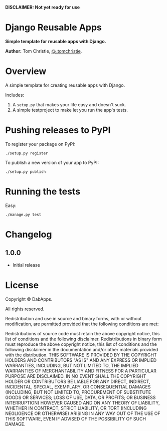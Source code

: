 **DISCLAIMER: Not yet ready for use**

Django Reusable Apps
====================

**Simple template for reusable apps with Django.**

**Author:** Tom Christie, [@_tomchristie][1].

Overview
========

A simple template for creating reusable apps with Django.

Includes:

1. A `setup.py` that makes your life easy and doesn't suck.
2. A simple testproject to make let you run the app's tests.

Pushing releases to PyPI
========================

To register your package on PyPI:

    ./setup.py register

To publish a new version of your app to PyPI:

    ./setup.py publish

Running the tests
=================

Easy:

    ./manage.py test

Changelog
=========

1.0.0
-----

* Initial release

License
=======

Copyright © DabApps.

All rights reserved.

Redistribution and use in source and binary forms, with or without 
modification, are permitted provided that the following conditions are met:

Redistributions of source code must retain the above copyright notice, this 
list of conditions and the following disclaimer.
Redistributions in binary form must reproduce the above copyright notice, this 
list of conditions and the following disclaimer in the documentation and/or 
other materials provided with the distribution.
THIS SOFTWARE IS PROVIDED BY THE COPYRIGHT HOLDERS AND CONTRIBUTORS "AS IS" AND 
ANY EXPRESS OR IMPLIED WARRANTIES, INCLUDING, BUT NOT LIMITED TO, THE IMPLIED 
WARRANTIES OF MERCHANTABILITY AND FITNESS FOR A PARTICULAR PURPOSE ARE 
DISCLAIMED. IN NO EVENT SHALL THE COPYRIGHT HOLDER OR CONTRIBUTORS BE LIABLE 
FOR ANY DIRECT, INDIRECT, INCIDENTAL, SPECIAL, EXEMPLARY, OR CONSEQUENTIAL 
DAMAGES (INCLUDING, BUT NOT LIMITED TO, PROCUREMENT OF SUBSTITUTE GOODS OR 
SERVICES; LOSS OF USE, DATA, OR PROFITS; OR BUSINESS INTERRUPTION) HOWEVER 
CAUSED AND ON ANY THEORY OF LIABILITY, WHETHER IN CONTRACT, STRICT LIABILITY, 
OR TORT (INCLUDING NEGLIGENCE OR OTHERWISE) ARISING IN ANY WAY OUT OF THE USE 
OF THIS SOFTWARE, EVEN IF ADVISED OF THE POSSIBILITY OF SUCH DAMAGE.

[1]: http://twitter.com/_tomchristie
